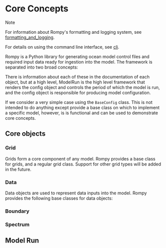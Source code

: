 # Core Concepts

> [!NOTE]
> For information about Rompy's formatting and logging system, see [formatting_and_logging](formatting_and_logging.md).
> 
> For details on using the command line interface, see [cli](cli.md).

Rompy is a Python library for generating ocean model control files and required input data ready for ingestion into the model. The framework is separated into two broad concepts:

There is information about each of these in the documentation of each object, but at a high level, ModelRun is the high level framework that renders the config object and controls the period of which the model is run, and the config object is responsible for producing model configuration. 

If we consider a very simple case using the `BaseConfig` class. This is not intended to do anything except provide a base class on which to implement a specific model, however, is is functional and can be used to demonstrate core concepts.

## Core objects 

### Grid

Grids form a core component of any model. Rompy provides a base class for grids, and a regular grid class. Support for other grid types will be added in the future.

### Data

Data objects are used to represent data inputs into the model. Rompy provides the following base classes for data objects:

### Boundary

### Spectrum

## Model Run 
